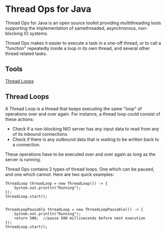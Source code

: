 # Thread Ops for Java

Thread Ops for Java is an open source toolkit providing multithreading tools supporting the implementation
of samethreaded, asynchronous, non-blocking IO systems.

Thread Ops makes it easier to execute a task in a one-off thread, or to call a "function" repeatedly inside a loop in
its own thread, and several other thread related tasks.


## Tools

 [Thread Loops](#thread-loops)



<a name="thread-loops"></a>
## Thread Loops

A Thread Loop is a thread that keeps executing the same "loop" of operations over and over again.
For instance, a thread loop could consist of these actions:

 - Check if a non-blocking NIO server has any input data to read from any of its inbound connections
 - Check if there is any outbound data that is waiting to be written back to a connection.

These operations have to be executed over and over again as long as the server is running.

Thread Ops contains 2 types of thread loops. One which can be paused, and one which cannot.
Here are two quick examples:


    ThreadLoop threadLoop = new ThreadLoop(() -> {
        System.out.println("Running");
    });
    threadLoop.start();


    ThreadLoopPausable threadLoop = new ThreadLoopPausable(() -> {
        System.out.println("Running");
        return 500;  //pause 500 milliseconds before next execution
    });
    threadLoop.start();


